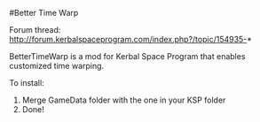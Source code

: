 #Better Time Warp

Forum thread: http://forum.kerbalspaceprogram.com/index.php?/topic/154935-*

BetterTimeWarp is a mod for Kerbal Space Program that enables customized time warping.

To install:

1. Merge GameData folder with the one in your KSP folder
2. Done!
